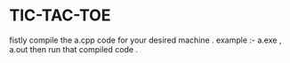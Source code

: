 # TIC-TAC-TOE
fistly compile the a.cpp code for your desired machine . example :- a.exe , a.out
then run that compiled code .
